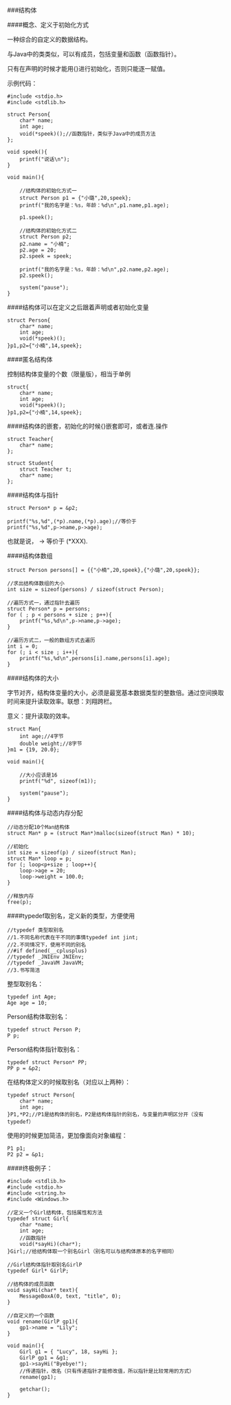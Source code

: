 ###结构体


####概念、定义于初始化方式

一种综合的自定义的数据结构。

与Java中的类类似，可以有成员，包括变量和函数（函数指针）。

只有在声明的时候才能用{}进行初始化，否则只能逐一赋值。

示例代码：

	#include <stdio.h>
	#include <stdlib.h>
	
	struct Person{
		char* name;
		int age;
		void(*speek)();//函数指针，类似于Java中的成员方法
	};
	
	void speek(){
		printf("说话\n");
	}
	
	void main(){
	
		//结构体的初始化方式一
		struct Person p1 = {"小璐",20,speek};
		printf("我的名字是：%s，年龄：%d\n",p1.name,p1.age);
	
		p1.speek();
		
		//结构体的初始化方式二
		struct Person p2;
		p2.name = "小楠";
		p2.age = 20;
		p2.speek = speek;
	
		printf("我的名字是：%s，年龄：%d\n",p2.name,p2.age);
		p2.speek();
	
		system("pause");
	}

####结构体可以在定义之后跟着声明或者初始化变量

	struct Person{
		char* name;
		int age;
		void(*speek)();
	}p1,p2={"小楠",14,speek};

####匿名结构体

控制结构体变量的个数（限量版），相当于单例

	struct{
		char* name;
		int age;
		void(*speek)();
	}p1,p2={"小楠",14,speek};

####结构体的嵌套，初始化的时候{}嵌套即可，或者连.操作

	struct Teacher{
		char* name;
	};
	
	struct Student{
		struct Teacher t;
		char* name;
	};

####结构体与指针

	struct Person* p = &p2;

	printf("%s,%d",(*p).name,(*p).age);//等价于
	printf("%s,%d",p->name,p->age);

也就是说， ->  等价于  (*XXX).

####结构体数组

	struct Person persons[] = {{"小楠",20,speek},{"小璐",20,speek}};

	//求出结构体数组的大小
	int size = sizeof(persons) / sizeof(struct Person);

	//遍历方式一，通过指针去遍历
	struct Person* p = persons;
	for ( ; p < persons + size ; p++){
		printf("%s,%d\n",p->name,p->age);
	}

	//遍历方式二，一般的数组方式去遍历
	int i = 0;
	for (; i < size ; i++){
		printf("%s,%d\n",persons[i].name,persons[i].age);
	}


####结构体的大小

字节对齐，结构体变量的大小，必须是最宽基本数据类型的整数倍。通过空间换取时间来提升读取效率。联想：刘翔跨栏。

意义：提升读取的效率。

	struct Man{
		int age;//4字节
		double weight;//8字节
	}m1 = {19, 20.0};
	
	void main(){
	
		//大小应该是16
		printf("%d", sizeof(m1));
	
		system("pause");
	}

####结构体与动态内存分配

	//动态分配10个Man结构体
	struct Man* p = (struct Man*)malloc(sizeof(struct Man) * 10);

	//初始化
	int size = sizeof(p) / sizeof(struct Man);
	struct Man* loop = p;
	for (; loop<p+size ; loop++){
		loop->age = 20;
		loop->weight = 100.0;
	}

	//释放内存
	free(p);

####typedef取别名，定义新的类型，方便使用

	//typedef 类型取别名
	//1.不同名称代表在干不同的事情typedef int jint;  
	//2.不同情况下，使用不同的别名
	//#if defined(__cplusplus)
	//typedef _JNIEnv JNIEnv;
	//typedef _JavaVM JavaVM;
	//3.书写简洁

整型取别名：

	typedef int Age;
	Age age = 10;

Person结构体取别名：	

	typedef struct Person P;
	P p;

Person结构体指针取别名：

	typedef struct Person* PP;
	PP p = &p2;

在结构体定义的时候取别名（对应以上两种）：

	typedef struct Person{
		char* name;
		int age;
	}P1,*P2;//P1是结构体的别名，P2是结构体指针的别名，与变量的声明区分开（没有typedef）

使用的时候更加简洁，更加像面向对象编程：

	P1 p1;
	P2 p2 = &p1;

####终极例子：

	#include <stdlib.h>
	#include <stdio.h>
	#include <string.h>
	#include <Windows.h>

	//定义一个Girl结构体，包括属性和方法
	typedef struct Girl{
		char *name;
		int age;
		//函数指针
		void(*sayHi)(char*);
	}Girl;//给结构体取一个别名Girl（别名可以与结构体原本的名字相同）
	
	//Girl结构体指针取别名GirlP
	typedef Girl* GirlP;
	
	//结构体的成员函数
	void sayHi(char* text){
		MessageBoxA(0, text, "title", 0);
	}
	
	//自定义的一个函数
	void rename(GirlP gp1){
		gp1->name = "Lily";
	}
	
	void main(){
		Girl g1 = { "Lucy", 18, sayHi };
		GirlP gp1 = &g1;
		gp1->sayHi("Byebye!");
		//传递指针，改名（只有传递指针才能修改值，所以指针是比较常用的方式）
		rename(gp1);
	
		getchar();
	}
